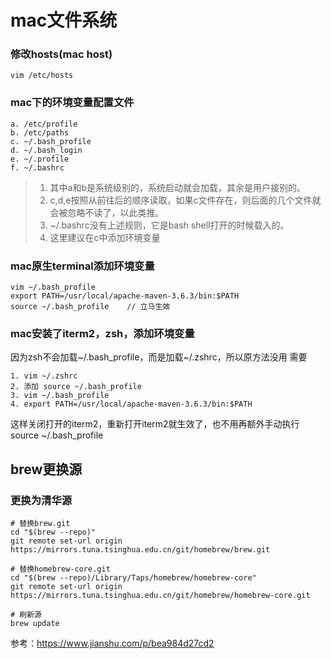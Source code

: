 # mac文件系统
### 修改hosts(mac host)
```
vim /etc/hosts
```

### mac下的环境变量配置文件
```
a. /etc/profile 
b. /etc/paths 
c. ~/.bash_profile 
d. ~/.bash_login 
e. ~/.profile 
f. ~/.bashrc 
```
>1. 其中a和b是系统级别的，系统启动就会加载，其余是用户接别的。
>2. c,d,e按照从前往后的顺序读取，如果c文件存在，则后面的几个文件就会被忽略不读了，以此类推。
>3. ~/.bashrc没有上述规则，它是bash shell打开的时候载入的。
>4. 这里建议在c中添加环境变量

### mac原生terminal添加环境变量
```
vim ~/.bash_profile 
export PATH=/usr/local/apache-maven-3.6.3/bin:$PATH
source ~/.bash_profile    // 立马生效
```

### mac安装了iterm2，zsh，添加环境变量
因为zsh不会加载~/.bash_profile，而是加载~/.zshrc，所以原方法没用
需要
```
1. vim ~/.zshrc
2. 添加 source ~/.bash_profile
3. vim ~/.bash_profile
4. export PATH=/usr/local/apache-maven-3.6.3/bin:$PATH
```
这样关闭打开的iterm2，重新打开iterm2就生效了，也不用再额外手动执行source ~/.bash_profile


## brew更换源
###  更换为清华源
```
# 替换brew.git
cd "$(brew --repo)"
git remote set-url origin https://mirrors.tuna.tsinghua.edu.cn/git/homebrew/brew.git

# 替换homebrew-core.git
cd "$(brew --repo)/Library/Taps/homebrew/homebrew-core"
git remote set-url origin https://mirrors.tuna.tsinghua.edu.cn/git/homebrew/homebrew-core.git

# 刷新源
brew update
```
参考：<https://www.jianshu.com/p/bea984d27cd2>


